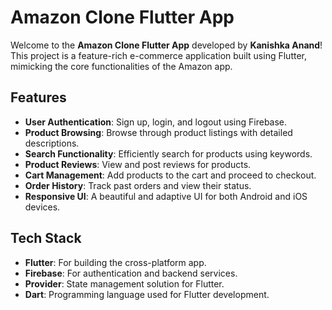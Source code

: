 <h1>Amazon Clone Flutter App</h1>

<p>Welcome to the <strong>Amazon Clone Flutter App</strong> developed by <strong>Kanishka Anand</strong>! This project is a feature-rich e-commerce application built using Flutter, mimicking the core functionalities of the Amazon app.</p>

<h2>Features</h2>
<ul>
  <li><strong>User Authentication</strong>: Sign up, login, and logout using Firebase.</li>
  <li><strong>Product Browsing</strong>: Browse through product listings with detailed descriptions.</li>
  <li><strong>Search Functionality</strong>: Efficiently search for products using keywords.</li>
  <li><strong>Product Reviews</strong>: View and post reviews for products.</li>
  <li><strong>Cart Management</strong>: Add products to the cart and proceed to checkout.</li>
  <li><strong>Order History</strong>: Track past orders and view their status.</li>
  <li><strong>Responsive UI</strong>: A beautiful and adaptive UI for both Android and iOS devices.</li>
</ul>

<h2>Tech Stack</h2>
<ul>
  <li><strong>Flutter</strong>: For building the cross-platform app.</li>
  <li><strong>Firebase</strong>: For authentication and backend services.</li>
  <li><strong>Provider</strong>: State management solution for Flutter.</li>
  <li><strong>Dart</strong>: Programming language used for Flutter development.</li>
</ul>

